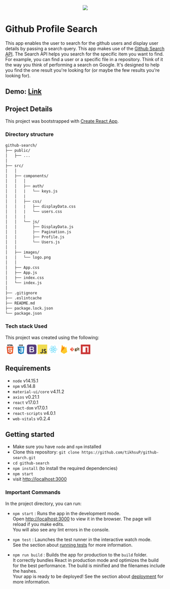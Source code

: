 <p align="center">
  <img src="https://github.com/tikhsuP/github-search/blob/main/src/images/logo.png" width="150px">
</p>

# Github Profile Search
This app enables the user to search for the github users and display user details by passing a search query. This app makes use of the [Github Search API](https://docs.github.com/en/free-pro-team@latest/rest). The Search API helps you search for the specific item you want to find. For example, you can find a user or a specific file in a repository. Think of it the way you think of performing a search on Google. It's designed to help you find the one result you're looking for (or maybe the few results you're looking for).

## Demo: [Link](https://github0search.web.app/)

## Project Details
This project was bootstrapped with [Create React App](https://github.com/facebook/create-react-app).

### Directory structure

```
github-search/
├── public/
│   ├── ...
│
├── src/
│   │
│   ├── components/
│   │   │
│   │   ├── auth/
│   │   |   └── keys.js
│   │   |
│   │   ├── css/
│   │   |   ├── displayData.css
│   │   |   └── users.css
│   │   | 
│   │   └── js/
│   │       ├── DisplayData.js
│   │       ├── Pagination.js
│   │       ├── Profile.js
│   │       └── Users.js
│   │
│   ├── images/
|   │   └── logo.png
│   │ 
│   ├── App.css
│   ├── App.js
│   ├── index.css
│   └── index.js
│
├── .gitignore
├── .eslintcache
├── README.md
├── package.lock.json
└── package.json
```

### Tech stack Used

This project was created using the following:

<code><img height="30" src="https://raw.githubusercontent.com/github/explore/80688e429a7d4ef2fca1e82350fe8e3517d3494d/topics/html/html.png"></code>
<code><img height="30" src="https://raw.githubusercontent.com/github/explore/80688e429a7d4ef2fca1e82350fe8e3517d3494d/topics/css/css.png"></code>
<code><img height="30" src="https://raw.githubusercontent.com/github/explore/80688e429a7d4ef2fca1e82350fe8e3517d3494d/topics/bootstrap/bootstrap.png"></code>
<code><img height="30" src="https://raw.githubusercontent.com/github/explore/80688e429a7d4ef2fca1e82350fe8e3517d3494d/topics/javascript/javascript.png"></code>
<code><img height="30" src="https://raw.githubusercontent.com/github/explore/80688e429a7d4ef2fca1e82350fe8e3517d3494d/topics/react/react.png"></code>
<code><img height="30" src="https://raw.githubusercontent.com/github/explore/80688e429a7d4ef2fca1e82350fe8e3517d3494d/topics/firebase/firebase.png"></code>
<code><img height="30" src="https://raw.githubusercontent.com/github/explore/80688e429a7d4ef2fca1e82350fe8e3517d3494d/topics/git/git.png"></code>
<code><img height="30" src="https://raw.githubusercontent.com/github/explore/80688e429a7d4ef2fca1e82350fe8e3517d3494d/topics/npm/npm.png"></code>

## Requirements
- `node` v14.15.1
- `npm` v6.14.8
- `material-ui/core` v4.11.2
- `axios` v0.21.1
- `react` v17.0.1
- `react-dom` v17.0.1
- `react-scripts` v4.0.1
- `web-vitals` v0.2.4


## Getting started

- Make sure you have `node` and `npm` installed
- Clone this repository: `git clone https://github.com/tikhsuP/github-search.git`
- `cd github-search`
- `npm install` (to install the required dependencies)
- `npm start`
- visit [http://localhost:3000](http://localhost:3000)


### Important Commands
In the project directory, you can run:

- `npm start` : Runs the app in the development mode.\
Open [http://localhost:3000](http://localhost:3000) to view it in the browser.
The page will reload if you make edits.\
You will also see any lint errors in the console.

- `npm test` : Launches the test runner in the interactive watch mode.\
See the section about [running tests](https://facebook.github.io/create-react-app/docs/running-tests) for more information.

- `npm run build` : Builds the app for production to the `build` folder.\
It correctly bundles React in production mode and optimizes the build for the best performance.
The build is minified and the filenames include the hashes.\
Your app is ready to be deployed!
See the section about [deployment](https://facebook.github.io/create-react-app/docs/deployment) for more information.

